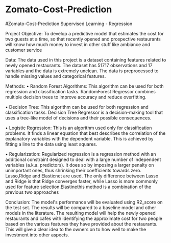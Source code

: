 # Zomato-Cost-Prediction
#Zomato-Cost-Prediction
Supervised Learning - Regression


Project Objective:
To develop a predictive model that estimates the cost for two guests at a time, so that recently opened and prospective restaurants will know how much money to invest in other stuff like ambiance and customer service

Data:
The data used in this project is a dataset containing features related to newly opened restaurants. The dataset has 51717 observations and 17 variables and the data is extremely unclean.  The data is preprocessed to handle missing values and categorical features.

Methods:
• Random Forest Algorithms: This algorithm can be used for both regression and classification tasks. RandomForest Regressor combines multiple decision trees to improve accuracy and reduce overfitting.

• Decision Tree: This algorithm can be used for both regression and classification tasks. Decision Tree Regressor is a decision-making tool that uses a tree-like model of decisions and their possible consequences.

• Logistic Regression: This is an algorithm used only for classification problems. It finds a linear equation that best describes the correlation of the explanatory variables with the dependent variable. This is achieved by fitting a line to the data using least squares.

• Regularization: Regularized regression is a regression method with an additional constraint designed to deal with a large number of independent variables (a.k.a. predictors). It does so by imposing a larger penalty on unimportant ones, thus shrinking their coefficients towards zero. Lasso,Ridge and Elasticnet are used. The only difference between Lasso and Ridge is that Ridge converges faster, while Lasso is more commonly used for feature selection.Elastinethis method is a combination of the previous two approaches

Conclusion:
The model's performance will be evaluated using R2_score on the test set. The results will be compared to a baseline model and other models in the literature. The resulting model will help the newly opened restaurants and cafes with identifying the approximate cost for two people based on the various features they have provided about the restaurants. This will give a clear idea to the owners on to how well to make the investment into other aspects. 
